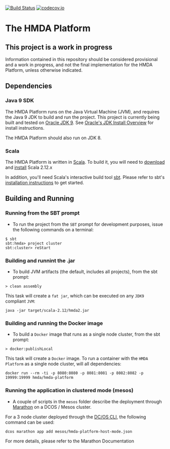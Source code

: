 [![Build Status](https://travis-ci.org/cfpb/hmda-platform.svg?branch=1.x)](https://travis-ci.org/cfpb/hmda-platform) [![codecov.io](https://codecov.io/github/cfpb/hmda-platform/coverage.svg?branch=master)](https://codecov.io/github/cfpb/hmda-platform?branch=master)

# The HMDA Platform

## This project is a work in progress

Information contained in this repository should be considered provisional and a work in progress, and not the final implementation for the HMDA Platform, unless otherwise indicated.


## Dependencies

### Java 9 SDK

The HMDA Platform runs on the Java Virtual Machine (JVM), and requires the Java 9 JDK to build and run the project. This project is currently being built and tested on [Oracle JDK 9](http://www.oracle.com/technetwork/java/javase/downloads/jdk8-downloads-2133151.html). See [Oracle's JDK Install Overview](http://docs.oracle.com/javase/9/docs/technotes/guides/install/install_overview.html) for install instructions.

The HMDA Platform should also run on JDK 8.

### Scala

The HMDA Platform is written in [Scala](http://www.scala-lang.org/). To build it, you will need to [download](http://www.scala-lang.org/download/) and [install](http://www.scala-lang.org/download/install.html) Scala 2.12.x

In addition, you'll need Scala's interactive build tool [sbt](https://www.scala-sbt.org/). Please refer to sbt's [installation instructions](https://www.scala-sbt.org/1.x/docs/Setup.html) to get started.

## Building and Running

### Running from the SBT prompt

* To run the project from the `SBT` prompt for development purposes, issue the following commands on a terminal:

```shell
$ sbt
sbt:hmda> project cluster
sbt:cluster> reStart
```


### Building and runnint the .jar

* To build JVM artifacts (the default, includes all projects), from the sbt prompt:

```shell
> clean assembly
```
This task will create a `fat jar`, which can be executed on any `JDK9` compliant `JVM`:

`java -jar target/scala-2.12/hmda2.jar`

### Building and running the Docker image

* To build a `Docker` image that runs as a single node cluster, from the sbt prompt:

```shell
> docker:publishLocal
```
This task will create a `Docker` image. To run a container with the `HMDA Platform` as a single node cluster, will all dependencies:

`docker run --rm -ti -p 8080:8080 -p 8081:8081 -p 8082:8082 -p 19999:19999 hmda/hmda-platform`

### Running the application in clustered mode (mesos)

* A couple of scripts in the `mesos` folder describe the deployment through [Marathon](https://mesosphere.github.io/marathon/) on a DCOS / Mesos cluster.

For a 3 node cluster deployed through the [DC/OS CLI](https://docs.mesosphere.com/1.10/cli/), the following command can be used:

```shell
dcos marathon app add mesos/hmda-platform-host-mode.json
```

For more details, please refer to the Marathon Documentation